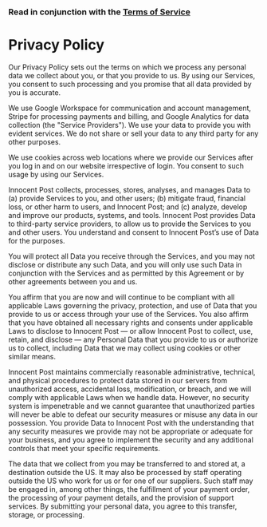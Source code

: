 ### Read in conjunction with the [Terms of Service](/terms)
# Privacy Policy

Our Privacy Policy sets out the terms on which we process any personal data we collect about you, or that you provide to us. By using our Services, you consent to such processing and you promise that all data provided by you is accurate.

We use Google Workspace for communication and account management, Stripe for processing payments and billing, and Google Analytics for data collection (the "Service Providers"). We use your data to provide you with evident services. We do not share or sell your data to any third party for any other purposes.

We use cookies across web locations where we provide our Services after you log in and on our website irrespective of login. You consent to such usage by using our Services.

Innocent Post collects, processes, stores, analyses, and manages Data to (a) provide Services to you, and other users; (b) mitigate fraud, financial loss, or other harm to users, and Innocent Post; and (c) analyze, develop and improve our products, systems, and tools. Innocent Post provides Data to third-party service providers, to allow us to provide the Services to you and other users. You understand and consent to Innocent Post’s use of Data for the purposes.

You will protect all Data you receive through the Services, and you may not disclose or distribute any such Data, and you will only use such Data in conjunction with the Services and as permitted by this Agreement or by other agreements between you and us.

You affirm that you are now and will continue to be compliant with all applicable Laws governing the privacy, protection, and use of Data that you provide to us or access through your use of the Services. You also affirm that you have obtained all necessary rights and consents under applicable Laws to disclose to Innocent Post — or allow Innocent Post to collect, use, retain, and disclose — any Personal Data that you provide to us or authorize us to collect, including Data that we may collect using cookies or other similar means.

Innocent Post maintains commercially reasonable administrative, technical, and physical procedures to protect data stored in our servers from unauthorized access, accidental loss, modification, or breach, and we will comply with applicable Laws when we handle data. However, no security system is impenetrable and we cannot guarantee that unauthorized parties will never be able to defeat our security measures or misuse any data in our possession. You provide Data to Innocent Post with the understanding that any security measures we provide may not be appropriate or adequate for your business, and you agree to implement the security and any additional controls that meet your specific requirements.

The data that we collect from you may be transferred to and stored at, a destination outside the US. It may also be processed by staff operating outside the US who work for us or for one of our suppliers. Such staff may be engaged in, among other things, the fulfillment of your payment order, the processing of your payment details, and the provision of support services. By submitting your personal data, you agree to this transfer, storage, or processing.